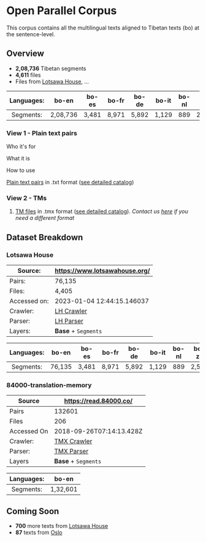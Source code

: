 # Open Parallel Corpus

This corpus contains all the multilingual texts aligned to Tibetan texts (bo) at the sentence-level.  

## Overview
- **2,08,736** Tibetan segments 
- **4,611** files 
- Files from [Lotsawa House](https://www.lotsawahouse.org/), ...

| Languages: |   bo-en   |   bo-es  |   bo-fr  |   bo-de  |  bo-it |  bo-nl |   bo-zh  |  bo-pt |
|:------------:|:------:|:-----:|:-----:|:-----:|:---:|:---:|:-----:|:---:|
| Segments:     | 2,08,736 | 3,481 | 8,971 | 5,892 | 1,129 | 889 | 2,573 | 2018 |

### View 1 - Plain text pairs

Who it's for

What it is

How to use

[Plain text pairs](<link to the directory>) in .txt format ([see detailed catalog](<link to catalog>))

### View 2 - TMs

1. [TM files](<link to the directory>) in .tmx format ([see detailed catalog](<link to catalog>)). 
_Contact us [here](<link to issue at a place TBD>) if you need a different format_



## Dataset Breakdown

### Lotsawa House
| Source: | https://www.lotsawahouse.org/ |
| --- | --- |
|Pairs: | 76,135 | 
|Files: | 4,405 |
|Accessed on: | 2023-01-04 12:44:15.146037 |
|Crawler: | [LH Crawler](https://github.com/jungtop/lotsawa_house_parser/blob/master/parser_v2.py) |
|Parser: | [LH Parser](https://github.com/jungtop/lotsawa_house_parser/blob/master/parser_v2.py) |
|Layers: | **Base** + `Segments` |

| Languages: |   bo-en   |   bo-es  |   bo-fr  |   bo-de  |  bo-it |  bo-nl |   bo-zh  |  bo-pt |
|:------------:|:------:|:-----:|:-----:|:-----:|:---:|:---:|:-----:|:---:|
| Segments:     | 76,135 | 3,481 | 8,971 | 5,892 | 1,129 | 889 | 2,573 | 2018 |

### 84000-translation-memory

|Source | https://read.84000.co/ |
| --- | --- |
|Pairs | 132601 |
|Files | 206 |
|Accessed On | 2018-09-26T07:14:13.428Z |
|Crawler: | [TMX Crawler](https://github.com/OpenPecha/Toolkit/blob/master/openpecha/alignment/tmx/create_opf.py) |
|Parser: | [TMX Parser](https://github.com/OpenPecha/Toolkit/blob/master/openpecha/alignment/tmx/create_opf.py) |
|Layers | **Base** + `Segments` |

| Languages: |   bo-en   | 
|:------------:|:------:|
| Segments:     | 1,32,601 |


## Coming Soon

- **700** more texts from [Lotsawa House](https://www.lotsawahouse.org/)
- **87** texts from [Oslo](https://www2.hf.uio.no/polyglotta/index.php?page=library&bid=2)





